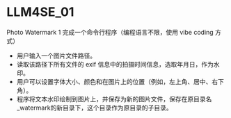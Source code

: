 # LLM4SE_01
Photo Watermark 1 完成一个命令行程序（编程语言不限，使用 vibe coding 方式）
- 用户输入一个图片文件路径。
- 读取该路径下所有文件的 exif 信息中的拍摄时间信息，选取年月日，作为水印。
- 用户可以设置字体大小、颜色和在图片上的位置（例如，左上角、居中、右下角）。
- 程序将文本水印绘制到图片上，并保存为新的图片文件，保存在原目录名_watermark的新目录下，这个目录作为原目录的子目录。
